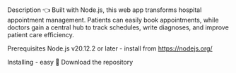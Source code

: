 Description 👈
Built with Node.js, this web app transforms hospital appointment management. Patients can easily book appointments, while doctors gain a central hub to track schedules, write diagnoses, and improve patient care efficiency.


Prerequisites
 Node.js v20.12.2 or later - install from https://nodejs.org/

 Installing - easy 🔌
 Download the repository
